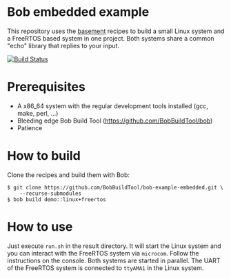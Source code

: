 # Bob embedded example

This repository uses the [basement](https://github.com/BobBuildTool/basement)
recipes to build a small Linux system and a FreeRTOS based system in one
project. Both systems share a common "echo" library that replies to your input.

[![Build Status](https://ci.bobbuildtool.dev/jenkins/buildStatus/icon?job=example-embedded-demo__linux_freertos)](https://ci.bobbuildtool.dev/jenkins/view/Embedded%20example/job/example-embedded-demo__linux_freertos/)

# Prerequisites

* A x86_64 system with the regular development tools installed (gcc, make,
  perl, ...)
* Bleeding edge Bob Build Tool (https://github.com/BobBuildTool/bob)
* Patience

# How to build

Clone the recipes and build them with Bob:

    $ git clone https://github.com/BobBuildTool/bob-example-embedded.git \
	    --recurse-submodules
    $ bob build demo::linux+freertos

# How to use

Just execute `run.sh` in the result directory. It will start the Linux system
and you can interact with the FreeRTOS system via `microcom`. Follow the
instructions on the console. Both systems are started in parallel. The UART of
the FreeRTOS system is connected to `ttyAMA1` in the Linux system.
